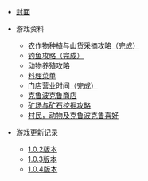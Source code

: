 * [封面](/)

* 游戏资料
	* [农作物种植与山货采摘攻略（完成）](data/农作物.md '农作物列表')
	* [钓鱼攻略（完成）](data/钓鱼攻略.md '钓鱼攻略')
	* [动物养殖攻略](data/动物.md '动物')
	* [料理菜单](data/料理.md '料理')
	* [门店营业时间（完成）](data/门店营业时间.md '门店营业时间')
	* [克鲁波克鲁商店](data/商品售价.md '商品售价')
	* [矿场与矿石挖掘攻略](data/矿场.md '矿场')
	* [村民，动物及克鲁波克鲁喜好](data/村民及动物喜好.md '村民及动物喜好')

* 游戏更新记录
	* [1.0.2版本](update/1_0_2.md)
	* [1.0.3版本](update/1_0_3.md)
	* [1.0.4版本](update/1_0_4.md)